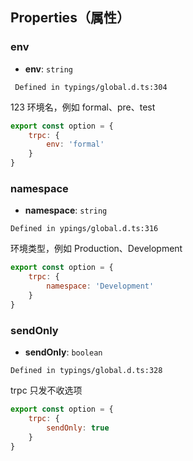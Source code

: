 ## Properties（属性）
[](id:env)
### env
- **env**: `string`

```
 Defined in typings/global.d.ts:304
```
123 环境名，例如 formal、pre、test
```js
export const option = {
    trpc: {
        env: 'formal'
    }
}
```


[](id:namespace)
### namespace
- **namespace**: `string`

```
Defined in ypings/global.d.ts:316
```
环境类型，例如 Production、Development
```js
export const option = {
    trpc: {
        namespace: 'Development'
    }
}
```

[](id:sendOnly)
### sendOnly
- **sendOnly**: `boolean`

```
Defined in typings/global.d.ts:328
```
trpc 只发不收选项
```js
export const option = {
    trpc: {
        sendOnly: true
    }
}
```

